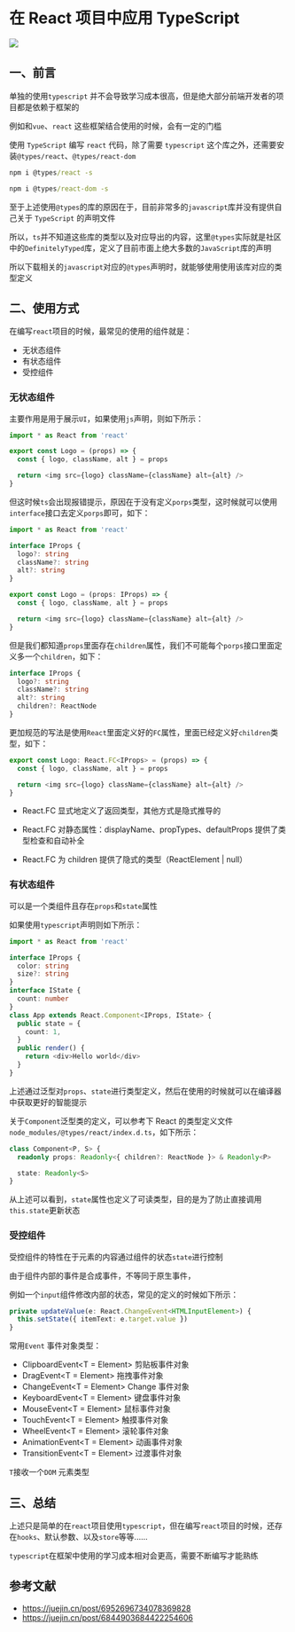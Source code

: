 # 在 React 项目中应用 TypeScript

![](https://static.vue-js.com/a98974e0-13bc-11ec-a752-75723a64e8f5.png)

## 一、前言

单独的使用`typescript` 并不会导致学习成本很高，但是绝大部分前端开发者的项目都是依赖于框架的

例如和`vue`、`react` 这些框架结合使用的时候，会有一定的门槛

使用 `TypeScript` 编写 `react` 代码，除了需要 `typescript` 这个库之外，还需要安装`@types/react`、`@types/react-dom`

```cmd
npm i @types/react -s

npm i @types/react-dom -s
```

至于上述使用`@types`的库的原因在于，目前非常多的`javascript`库并没有提供自己关于 `TypeScript` 的声明文件

所以，`ts`并不知道这些库的类型以及对应导出的内容，这里`@types`实际就是社区中的`DefinitelyTyped`库，定义了目前市面上绝大多数的`JavaScript`库的声明

所以下载相关的`javascript`对应的`@types`声明时，就能够使用使用该库对应的类型定义

## 二、使用方式

在编写`react`项目的时候，最常见的使用的组件就是：

- 无状态组件
- 有状态组件
- 受控组件

### 无状态组件

主要作用是用于展示`UI`，如果使用`js`声明，则如下所示：

```js
import * as React from 'react'

export const Logo = (props) => {
  const { logo, className, alt } = props

  return <img src={logo} className={className} alt={alt} />
}
```

但这时候`ts`会出现报错提示，原因在于没有定义`porps`类型，这时候就可以使用`interface`接口去定义`porps`即可，如下：

```ts
import * as React from 'react'

interface IProps {
  logo?: string
  className?: string
  alt?: string
}

export const Logo = (props: IProps) => {
  const { logo, className, alt } = props

  return <img src={logo} className={className} alt={alt} />
}
```

但是我们都知道`props`里面存在`children`属性，我们不可能每个`porps`接口里面定义多一个`children`，如下：

```ts
interface IProps {
  logo?: string
  className?: string
  alt?: string
  children?: ReactNode
}
```

更加规范的写法是使用`React`里面定义好的`FC`属性，里面已经定义好`children`类型，如下：

```ts
export const Logo: React.FC<IProps> = (props) => {
  const { logo, className, alt } = props

  return <img src={logo} className={className} alt={alt} />
}
```

- React.FC 显式地定义了返回类型，其他方式是隐式推导的

- React.FC 对静态属性：displayName、propTypes、defaultProps 提供了类型检查和自动补全
- React.FC 为 children 提供了隐式的类型（ReactElement | null）

### 有状态组件

可以是一个类组件且存在`props`和`state`属性

如果使用`typescript`声明则如下所示：

```ts
import * as React from 'react'

interface IProps {
  color: string
  size?: string
}
interface IState {
  count: number
}
class App extends React.Component<IProps, IState> {
  public state = {
    count: 1,
  }
  public render() {
    return <div>Hello world</div>
  }
}
```

上述通过泛型对`props`、`state`进行类型定义，然后在使用的时候就可以在编译器中获取更好的智能提示

关于`Component`泛型类的定义，可以参考下 React 的类型定义文件 `node_modules/@types/react/index.d.ts`，如下所示：

```ts
class Component<P, S> {
  readonly props: Readonly<{ children?: ReactNode }> & Readonly<P>

  state: Readonly<S>
}
```

从上述可以看到，`state`属性也定义了可读类型，目的是为了防止直接调用`this.state`更新状态

### 受控组件

受控组件的特性在于元素的内容通过组件的状态`state`进行控制

由于组件内部的事件是合成事件，不等同于原生事件，

例如一个`input`组件修改内部的状态，常见的定义的时候如下所示：

```ts
private updateValue(e: React.ChangeEvent<HTMLInputElement>) {
  this.setState({ itemText: e.target.value })
}
```

常用`Event` 事件对象类型：

- ClipboardEvent<T = Element> 剪贴板事件对象
- DragEvent<T = Element> 拖拽事件对象
- ChangeEvent<T = Element> Change 事件对象
- KeyboardEvent<T = Element> 键盘事件对象
- MouseEvent<T = Element> 鼠标事件对象
- TouchEvent<T = Element> 触摸事件对象
- WheelEvent<T = Element> 滚轮事件对象
- AnimationEvent<T = Element> 动画事件对象
- TransitionEvent<T = Element> 过渡事件对象

`T`接收一个`DOM` 元素类型

## 三、总结

上述只是简单的在`react`项目使用`typescript`，但在编写`react`项目的时候，还存在`hooks`、默认参数、以及`store`等等......

`typescript`在框架中使用的学习成本相对会更高，需要不断编写才能熟练

## 参考文献

- https://juejin.cn/post/6952696734078369828
- https://juejin.cn/post/6844903684422254606

